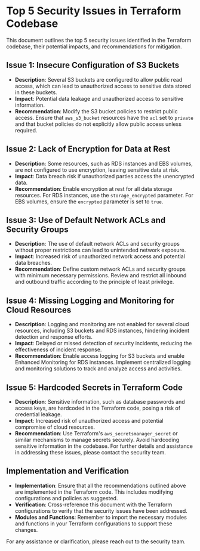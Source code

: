 # Top 5 Security Issues in Terraform Codebase

This document outlines the top 5 security issues identified in the Terraform codebase, their potential impacts, and recommendations for mitigation.

## Issue 1: Insecure Configuration of S3 Buckets

- **Description**: Several S3 buckets are configured to allow public read access, which can lead to unauthorized access to sensitive data stored in these buckets.
- **Impact**: Potential data leakage and unauthorized access to sensitive information.
- **Recommendation**: Modify the S3 bucket policies to restrict public access. Ensure that `aws_s3_bucket` resources have the `acl` set to `private` and that bucket policies do not explicitly allow public access unless required.

## Issue 2: Lack of Encryption for Data at Rest

- **Description**: Some resources, such as RDS instances and EBS volumes, are not configured to use encryption, leaving sensitive data at risk.
- **Impact**: Data breach risk if unauthorized parties access the unencrypted data.
- **Recommendation**: Enable encryption at rest for all data storage resources. For RDS instances, use the `storage_encrypted` parameter. For EBS volumes, ensure the `encrypted` parameter is set to `true`.

## Issue 3: Use of Default Network ACLs and Security Groups

- **Description**: The use of default network ACLs and security groups without proper restrictions can lead to unintended network exposure.
- **Impact**: Increased risk of unauthorized network access and potential data breaches.
- **Recommendation**: Define custom network ACLs and security groups with minimum necessary permissions. Review and restrict all inbound and outbound traffic according to the principle of least privilege.

## Issue 4: Missing Logging and Monitoring for Cloud Resources

- **Description**: Logging and monitoring are not enabled for several cloud resources, including S3 buckets and RDS instances, hindering incident detection and response efforts.
- **Impact**: Delayed or missed detection of security incidents, reducing the effectiveness of incident response.
- **Recommendation**: Enable access logging for S3 buckets and enable Enhanced Monitoring for RDS instances. Implement centralized logging and monitoring solutions to track and analyze access and activities.

## Issue 5: Hardcoded Secrets in Terraform Code

- **Description**: Sensitive information, such as database passwords and access keys, are hardcoded in the Terraform code, posing a risk of credential leakage.
- **Impact**: Increased risk of unauthorized access and potential compromise of cloud resources.
- **Recommendation**: Use Terraform's `aws_secretsmanager_secret` or similar mechanisms to manage secrets securely. Avoid hardcoding sensitive information in the codebase.
For further details and assistance in addressing these issues, please contact the security team.

## Implementation and Verification

- **Implementation**: Ensure that all the recommendations outlined above are implemented in the Terraform code. This includes modifying configurations and policies as suggested.
- **Verification**: Cross-reference this document with the Terraform configurations to verify that the security issues have been addressed.
- **Modules and Functions**: Remember to import the necessary modules and functions in your Terraform configurations to support these changes.

For any assistance or clarification, please reach out to the security team.
